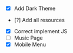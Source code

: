- [x] Add Dark Theme
- [?] Add all resources
- [x] Correct implement JS
- [ ] Music Page
- [x] Mobile Menu

